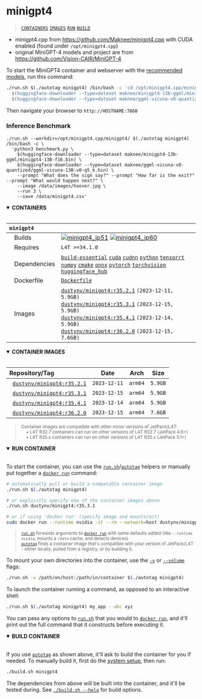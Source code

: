 # minigpt4

> [`CONTAINERS`](#user-content-containers) [`IMAGES`](#user-content-images) [`RUN`](#user-content-run) [`BUILD`](#user-content-build)


* minigpt4.cpp from https://github.com/Maknee/minigpt4.cpp with CUDA enabled (found under `/opt/minigpt4.cpp`)
* original MiniGPT-4 models and project are from https://github.com/Vision-CAIR/MiniGPT-4

To start the MiniGPT4 container and webserver with the [recommended models](https://github.com/Maknee/minigpt4.cpp/tree/master#3-obtaining-the-model), run this command:

```bash
./run.sh $(./autotag minigpt4) /bin/bash -c 'cd /opt/minigpt4.cpp/minigpt4 && python3 webui.py \
  $(huggingface-downloader --type=dataset maknee/minigpt4-13b-ggml/minigpt4-13B-f16.bin) \
  $(huggingface-downloader --type=dataset maknee/ggml-vicuna-v0-quantized/ggml-vicuna-13B-v0-q5_k.bin)'
```

Then navigate your browser to `http://HOSTNAME:7860`

### Inference Benchmark

```
./run.sh --workdir=/opt/minigpt4.cpp/minigpt4/ $(./autotag minigpt4) /bin/bash -c \
  'python3 benchmark.py \
    $(huggingface-downloader --type=dataset maknee/minigpt4-13b-ggml/minigpt4-13B-f16.bin) \
    $(huggingface-downloader --type=dataset maknee/ggml-vicuna-v0-quantized/ggml-vicuna-13B-v0-q5_k.bin) \
    --prompt "What does the sign say?" --prompt "How far is the exit?" --prompt "What would happen next?" \
    --image /data/images/hoover.jpg \
    --run 3 \
    --save /data/minigpt4.csv'
```



<details open>
<summary><b><a id="containers">CONTAINERS</a></b></summary>
<br>

| **`minigpt4`** | |
| :-- | :-- |
| &nbsp;&nbsp;&nbsp;Builds | [![`minigpt4_jp51`](https://img.shields.io/github/actions/workflow/status/dusty-nv/jetson-containers/minigpt4_jp51.yml?label=minigpt4:jp51)](https://github.com/dusty-nv/jetson-containers/actions/workflows/minigpt4_jp51.yml) [![`minigpt4_jp60`](https://img.shields.io/github/actions/workflow/status/dusty-nv/jetson-containers/minigpt4_jp60.yml?label=minigpt4:jp60)](https://github.com/dusty-nv/jetson-containers/actions/workflows/minigpt4_jp60.yml) |
| &nbsp;&nbsp;&nbsp;Requires | `L4T >=34.1.0` |
| &nbsp;&nbsp;&nbsp;Dependencies | [`build-essential`](/packages/build-essential) [`cuda`](/packages/cuda/cuda) [`cudnn`](/packages/cuda/cudnn) [`python`](/packages/python) [`tensorrt`](/packages/tensorrt) [`numpy`](/packages/numpy) [`cmake`](/packages/cmake/cmake_pip) [`onnx`](/packages/onnx) [`pytorch`](/packages/pytorch) [`torchvision`](/packages/pytorch/torchvision) [`huggingface_hub`](/packages/llm/huggingface_hub) |
| &nbsp;&nbsp;&nbsp;Dockerfile | [`Dockerfile`](Dockerfile) |
| &nbsp;&nbsp;&nbsp;Images | [`dustynv/minigpt4:r35.2.1`](https://hub.docker.com/r/dustynv/minigpt4/tags) `(2023-12-11, 5.9GB)`<br>[`dustynv/minigpt4:r35.3.1`](https://hub.docker.com/r/dustynv/minigpt4/tags) `(2023-12-15, 5.9GB)`<br>[`dustynv/minigpt4:r35.4.1`](https://hub.docker.com/r/dustynv/minigpt4/tags) `(2023-12-14, 5.9GB)`<br>[`dustynv/minigpt4:r36.2.0`](https://hub.docker.com/r/dustynv/minigpt4/tags) `(2023-12-15, 7.6GB)` |

</details>

<details open>
<summary><b><a id="images">CONTAINER IMAGES</a></b></summary>
<br>

| Repository/Tag | Date | Arch | Size |
| :-- | :--: | :--: | :--: |
| &nbsp;&nbsp;[`dustynv/minigpt4:r35.2.1`](https://hub.docker.com/r/dustynv/minigpt4/tags) | `2023-12-11` | `arm64` | `5.9GB` |
| &nbsp;&nbsp;[`dustynv/minigpt4:r35.3.1`](https://hub.docker.com/r/dustynv/minigpt4/tags) | `2023-12-15` | `arm64` | `5.9GB` |
| &nbsp;&nbsp;[`dustynv/minigpt4:r35.4.1`](https://hub.docker.com/r/dustynv/minigpt4/tags) | `2023-12-14` | `arm64` | `5.9GB` |
| &nbsp;&nbsp;[`dustynv/minigpt4:r36.2.0`](https://hub.docker.com/r/dustynv/minigpt4/tags) | `2023-12-15` | `arm64` | `7.6GB` |

> <sub>Container images are compatible with other minor versions of JetPack/L4T:</sub><br>
> <sub>&nbsp;&nbsp;&nbsp;&nbsp;• L4T R32.7 containers can run on other versions of L4T R32.7 (JetPack 4.6+)</sub><br>
> <sub>&nbsp;&nbsp;&nbsp;&nbsp;• L4T R35.x containers can run on other versions of L4T R35.x (JetPack 5.1+)</sub><br>
</details>

<details open>
<summary><b><a id="run">RUN CONTAINER</a></b></summary>
<br>

To start the container, you can use the [`run.sh`](/docs/run.md)/[`autotag`](/docs/run.md#autotag) helpers or manually put together a [`docker run`](https://docs.docker.com/engine/reference/commandline/run/) command:
```bash
# automatically pull or build a compatible container image
./run.sh $(./autotag minigpt4)

# or explicitly specify one of the container images above
./run.sh dustynv/minigpt4:r35.3.1

# or if using 'docker run' (specify image and mounts/ect)
sudo docker run --runtime nvidia -it --rm --network=host dustynv/minigpt4:r35.3.1
```
> <sup>[`run.sh`](/docs/run.md) forwards arguments to [`docker run`](https://docs.docker.com/engine/reference/commandline/run/) with some defaults added (like `--runtime nvidia`, mounts a `/data` cache, and detects devices)</sup><br>
> <sup>[`autotag`](/docs/run.md#autotag) finds a container image that's compatible with your version of JetPack/L4T - either locally, pulled from a registry, or by building it.</sup>

To mount your own directories into the container, use the [`-v`](https://docs.docker.com/engine/reference/commandline/run/#volume) or [`--volume`](https://docs.docker.com/engine/reference/commandline/run/#volume) flags:
```bash
./run.sh -v /path/on/host:/path/in/container $(./autotag minigpt4)
```
To launch the container running a command, as opposed to an interactive shell:
```bash
./run.sh $(./autotag minigpt4) my_app --abc xyz
```
You can pass any options to [`run.sh`](/docs/run.md) that you would to [`docker run`](https://docs.docker.com/engine/reference/commandline/run/), and it'll print out the full command that it constructs before executing it.
</details>
<details open>
<summary><b><a id="build">BUILD CONTAINER</b></summary>
<br>

If you use [`autotag`](/docs/run.md#autotag) as shown above, it'll ask to build the container for you if needed.  To manually build it, first do the [system setup](/docs/setup.md), then run:
```bash
./build.sh minigpt4
```
The dependencies from above will be built into the container, and it'll be tested during.  See [`./build.sh --help`](/jetson_containers/build.py) for build options.
</details>
